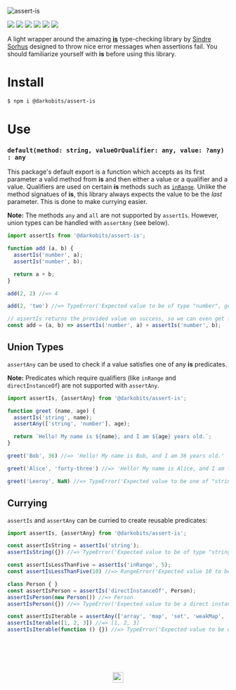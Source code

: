 ![assert-is](https://user-images.githubusercontent.com/441546/36626587-3f935e6e-18ea-11e8-91f8-6bc1576f3e1c.png)

[![][npm-img]][npm-url] [![][travis-img]][travis-url] [![][david-img]][david-url] [![][codacy-img]][codacy-url] [![][cc-img]][cc-url] [![][xo-img]][xo-url]

A light wrapper around the amazing [**is**](https://github.com/sindresorhus/is) type-checking library by [Sindre Sorhus](https://github.com/sindresorhus) designed to throw nice error messages when assertions fail. You should familiarize yourself with **is** before using this library.

# Install

```bash
$ npm i @darkobits/assert-is
```

# Use

### `default(method: string, valueOrQualifier: any, value: ?any) : any`

This package's default export is a function which accepts as its first parameter a valid method from **is** and then either a value or a qualifier and a value. Qualifiers are used on certain **is** methods such as [`inRange`](https://github.com/sindresorhus/is#inrangevalue-range). Unlike the method signatues of **is**, this library always expects the value to be the _last_ parameter. This is done to make currying easier.

**Note:** The methods `any` and `all` are not supported by `assertIs`. However, union types can be handled with `assertAny` (see below).

```js
import assertIs from '@darkobits/assert-is';

function add (a, b) {
  assertIs('number', a);
  assertIs('number', b);

  return a + b;
}

add(2, 2) //=> 4

add(2, 'two') //=> TypeError('Expected value to be of type "number", got "string".')

// assertIs returns the provided value on success, so we can even get fancy:
const add = (a, b) => assertIs('number', a) + assertIs('number', b);
```

## Union Types

`assertAny` can be used to check if a value satisfies one of any **is** predicates.

**Note:** Predicates which require qualifiers (like `inRange` and `directInstanceOf`) are not supported with `assertAny`.

```js
import assertIs, {assertAny} from '@darkobits/assert-is';

function greet (name, age) {
  assertIs('string', name);
  assertAny(['string', 'number'], age);

  return `Hello! My name is ${name}, and I am ${age} years old.`;
}

greet('Bob', 36) //=> 'Hello! My name is Bob, and I am 36 years old.'

greet('Alice', 'forty-three') //=> 'Hello! My name is Alice, and I am forty-three years old.'

greet('Leeroy', NaN) //=> TypeError('Expected value to be one of "string" or "number", got "nan".')
```

## Currying

`assertIs` and `assertAny` can be curried to create reusable predicates:

```js
import assertIs, {assertAny} from '@darkobits/assert-is';

const assertIsString = assertIs('string');
assertIsString({}) //=> TypeError('Expected value to be of type "string", got "object".')

const assertIsLessThanFive = assertIs('inRange', 5);
const assertIsLessThanFive(10) //=> RangeError('Expected value 10 to be less than 5.')

class Person { }
const assertIsPerson = assertIs('directInstanceOf', Person);
assertIsPerson(new Person()) //=> Person
assertIsPerson({}) //=> TypeError('Expected value to be a direct instance of "Person", got "object".')

const assertIsIterable = assertAny(['array', 'map', 'set', 'weakMap', 'weakSet']);
assertIsIterable([1, 2, 3]) //=> [1, 2, 3]
assertIsIterable(function () {}) //=> TypeError('Expected value to be one of "array" or "map" or "weakMap" or "weakSet", got "function".')
```

## &nbsp;
<p align="center">
  <br>
  <img width="24" height="24" src="https://cloud.githubusercontent.com/assets/441546/25318539/db2f4cf2-2845-11e7-8e10-ef97d91cd538.png">
</p>

[npm-img]: https://img.shields.io/npm/v/@darkobits/assert-is.svg?style=flat-square
[npm-url]: https://www.npmjs.com/package/@darkobits/assert-is

[travis-img]: https://img.shields.io/travis/darkobits/assert-is.svg?style=flat-square
[travis-url]: https://travis-ci.org/darkobits/assert-is

[david-img]: https://img.shields.io/david/darkobits/assert-is.svg?style=flat-square
[david-url]: https://david-dm.org/darkobits/assert-is

[codacy-img]: https://img.shields.io/codacy/coverage/0023b07bb2454f2a8c336f92814f09a0.svg?style=flat-square
[codacy-url]: https://www.codacy.com/app/darkobits/private-data

[cc-img]: https://img.shields.io/badge/Conventional%20Commits-1.0.0-yellow.svg?style=flat-square
[cc-url]: https://github.com/conventional-changelog/standard-version

[xo-img]: https://img.shields.io/badge/code_style-XO-e271a5.svg?style=flat-square
[xo-url]: https://github.com/sindresorhus/xo
